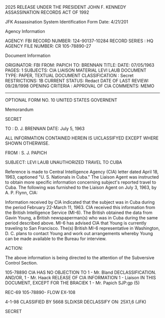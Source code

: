 2025 RELEASE UNDER THE PRESIDENT JOHN F. KENNEDY ASSASSINATION RECORDS ACT OF 1992

JFK Assassination System
Identification Form
Date: 4/21/201

Agency Information

AGENCY: FBI
RECORD NUMBER: 124-90137-10284
RECORD SERIES : HQ
AGENCY FILE NUMBER: CR 105-78890-27

Document Information

ORIGINATOR: FBI
FROM: PAPICH
TO: BRENNAN
TITLE:
DATE: 07/05/1963
PAGES: 1
SUBJECTS: CIA LIAISON MATERIAL
LEVI LAUB
DOCUMENT TYPE: PAPER, TEXTUAL DOCUMENT
CLASSIFICATION : Secret
RESTRICTIONS: 1B
CURRENT STATUS: Redact
DATE OF LAST REVIEW: 09/28/1998
OPENING CRITERIA : APPROVAL OF CIA
COMMENTS: MEMO

***

OPTIONAL FORM NO. 10
UNITED STATES GOVERNENT

Memorandum

SECRET

TO : D. J. BRENNAN DATE: July 5, 1963

ALL INFORMATION CONTAINED
HEREIN IS UICLASSIFYED EXCEPT
WHERE SHOWN OTHERWISE.

FROM : S. J. PAPICH

SUBJECT: LEVI LAUB
UNAUTHORIZED TRAVEL TO CUBA

Reference is made to Central Intelligence Agency (CIA)
letter dated April 18, 1963, captioned "U. S. Nationals in Cuba."
The Liaison Agent was instructed to obtain more specific information
concerning subject's reported travel to Cuba. The following was
furnished to the Liaison Agent on July 3, 1963, by A. P. Flynn, CIA:

Information received by CIA indicated that the subject was
in Cuba during the period February 22-March 11, 1963. CIA received
this information from the British Intelligence Service (MI-6). The
British obtained the data from Gavin Young, a British newspaperman(s)
who was in Cuba during the same period described above. MI-6 has
advised CIA that Young is currently traveling to San Francisco. The(s)
British MI-6 representative in Washington, D. C. plans to contact
Young and work out arrangements whereby Young can be made available
to the Bureau for interview.

ACTION:

The above information is being directed to the attention of
the Subversive Control Section.

105-78890 CIA HAS NO OBJECTION TO
1 - Mr. Bland DECLASSIFICATION. AND/OR,
1 - Mr. Haack RELEASE OF CIA INFORMATION
1 - Liaison IN THIS DOCUMENT, EXCEPT FOR THE BRACIEK
1 - Mr. Papich
SJP:gp (5)

REC-69 105-78890- FLOW
EX-108

4-1-98
CLASSIFIED BY 5668 SLD/KSR
DECLASSIFY ON: 25X1,6
(JFK)

SECRET
